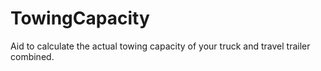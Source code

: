 # TowingCapacity


Aid to calculate the actual towing capacity of your truck and travel trailer combined.
